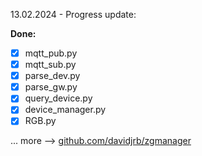 13.02.2024 - Progress update:

**Done:**
- [x] mqtt_pub.py
- [x] mqtt_sub.py
- [x] parse_dev.py
- [x] parse_gw.py
- [x] query_device.py
- [x] device_manager.py
- [x] RGB.py

... more --> [github.com/davidjrb/zgmanager](https://github.com/davidjrb/zgmanager) 
